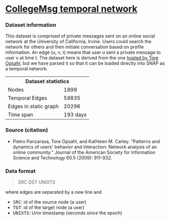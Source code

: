 <h1><a href="https://snap.stanford.edu/data/CollegeMsg.html">CollegeMsg temporal network</a></h1>
<h3>Dataset information</h3>
<p>
This dataset is comprised of private messages sent on an online social network
at the University of California, Irvine. Users could search the network for
others and then initiate conversation based on profile information. An edge (u,
v, t) means that user u sent a private message to user v at time t.  The dataset
here is derived from the
one <a href="https://toreopsahl.com/datasets/#online_social_network">hosted by
Tore Opsahl</a>, but we have parsed it so that it can be loaded directly into
SNAP as a temporal network.
</p>

<table id="datatab" summary="Dataset statistics">
  <tr> <th colspan="2">Dataset statistics</th> </tr>
  <tr><td>Nodes</td> <td>1899</td></tr>
  <tr><td>Temporal Edges</td> <td>59835</td></tr>
  <tr><td>Edges in static graph</td> <td>20296</td></tr>
  <tr><td>Time span</td> <td>193 days</td></tr>
</table>

<h3>Source (citation)</h3>
<ul>
  <li>Pietro Panzarasa, Tore Opsahl, and Kathleen M. Carley. "Patterns and
  dynamics of users' behavior and interaction: Network analysis of an online
  community." Journal of the American Society for Information Science and
  Technology 60.5 (2009): 911-932.</li>
</ul> 

<h3>Data format</h3>
<blockquote>SRC DST UNIXTS</blockquote>
<p>where edges are separated by a new line and
  <ul>
    <li><tt>SRC</tt>: id of the source node (a user)</li>
    <li><tt>TGT</tt>: id of the target node (a user)</li>
    <li><tt>UNIXTS</tt>: Unix timestamp (seconds since the epoch)</li>
  </ul>
</p>
